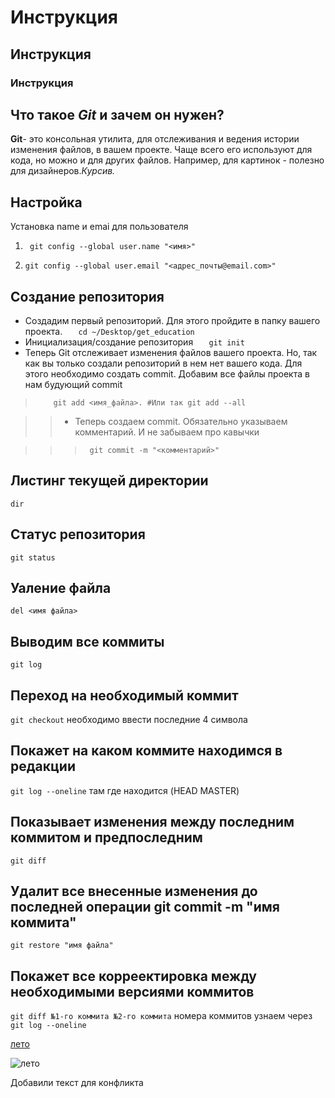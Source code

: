 # Инструкция 
## Инструкция
### Инструкция

## Что такое *Git* и зачем он нужен?
**Git**- это консольная утилита, для отслеживания и ведения истории изменения файлов, в вашем проекте. Чаще всего его используют для кода, но можно и для других файлов. Например, для картинок - полезно для дизайнеров.*Курсив.*


## Настройка

Установка name и emai для пользователя

1. ``` git config --global user.name "<имя>"```

2. ```git config --global user.email "<адрес_почты@email.com>"```

## Создание репозитория
- Создадим первый репозиторий. Для этого пройдите в папку вашего проекта.
```    cd ~/Desktop/get_education ```
- Инициализация/создание репозитория
```   git init```
- Теперь Git отслеживает изменения файлов вашего проекта. Но, так как вы только создали репозиторий в нем нет вашего кода. Для этого необходимо создать commit. Добавим все файлы проекта в нам будующий commit

>```    git add <имя_файла>. #Или так git add --all```


>>- Теперь создаем commit. Обязательно указываем комментарий. И не забываем про кавычки

>>>```  git commit -m "<комментарий>"   ```
## Листинг текущей директории 
```dir```

## Статус репозитория
```git status```

## Уаление файла
```del <имя файла>```

## Выводим все коммиты
```git log```

## Переход на необходимый коммит 
```git checkout``` необходимо ввести последние 4 символа

## Покажет на каком коммите находимся в редакции
```git log --oneline``` там где находится (HEAD MASTER)

## Показывает изменения между последним коммитом и предпоследним
```git diff```

## Удалит все внесенные изменения до последней операции git commit -m "имя коммита"
```git restore "имя файла"```

## Покажет все корреектировка между необходимыми версиями коммитов
```git diff №1-го коммита №2-го коммита``` номера коммитов узнаем через ```git log --oneline```


[лето](https://samplelib.com/lib/preview/jpeg/sample-birch-400x300.jpg "Всплывающая подсказка")

![лето](https://samplelib.com/lib/preview/jpeg/sample-birch-400x300.jpg)

Добавили текст для конфликта
